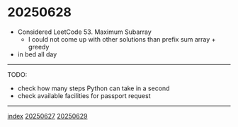 <head><meta name="viewport" content="width=device-width, initial-scale=1.0, user-scalable=yes" /><meta charset="UTF-8"></head>

# 20250628

- Considered LeetCode 53. Maximum Subarray
	- I could not come up with other solutions than prefix sum array + greedy
- in bed all day

---

TODO:

- check how many steps Python can take in a second
- check available facilities for passport request

---

[index](../../index.html)
[20250627](20250627.html)
[20250629](20250629.html)
